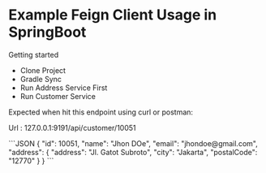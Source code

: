 <h1>Example Feign Client Usage in SpringBoot</h1>
<p>Getting started</p>
<ul>
<li>Clone Project</li>
<li>Gradle Sync</li>
<li>Run Address Service First</li>
<li>Run Customer Service</li></li>
</ul>
<p>Expected when hit this endpoint using curl or postman:</p>
<p>Url : 127.0.0.1:9191/api/customer/10051</p>
```JSON
    {
    "id": 10051,
    "name": "Jhon DOe",
    "email": "jhondoe@gmail.com",
    "address": {
        "address": "Jl. Gatot Subroto",
        "city": "Jakarta",
        "postalCode": "12770"
    }
}
```